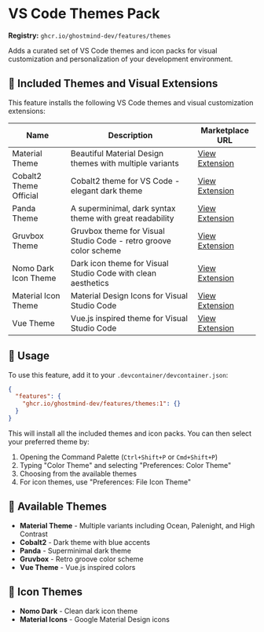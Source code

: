 # VS Code Themes Pack

**Registry:** `ghcr.io/ghostmind-dev/features/themes`

Adds a curated set of VS Code themes and icon packs for visual customization and personalization of your development environment.

## 🎨 Included Themes and Visual Extensions

This feature installs the following VS Code themes and visual customization extensions:

| Name                   | Description                                                      | Marketplace URL                                                                                           |
| ---------------------- | ---------------------------------------------------------------- | --------------------------------------------------------------------------------------------------------- |
| Material Theme         | Beautiful Material Design themes with multiple variants          | [View Extension](https://marketplace.visualstudio.com/items?itemName=equinusocio.vsc-material-theme)      |
| Cobalt2 Theme Official | Cobalt2 theme for VS Code - elegant dark theme                   | [View Extension](https://marketplace.visualstudio.com/items?itemName=wesbos.theme-cobalt2)                |
| Panda Theme            | A superminimal, dark syntax theme with great readability         | [View Extension](https://marketplace.visualstudio.com/items?itemName=tinkertrain.theme-panda)             |
| Gruvbox Theme          | Gruvbox theme for Visual Studio Code - retro groove color scheme | [View Extension](https://marketplace.visualstudio.com/items?itemName=jdinhlife.gruvbox)                   |
| Nomo Dark Icon Theme   | Dark icon theme for Visual Studio Code with clean aesthetics     | [View Extension](https://marketplace.visualstudio.com/items?itemName=be5invis.vscode-icontheme-nomo-dark) |
| Material Icon Theme    | Material Design Icons for Visual Studio Code                     | [View Extension](https://marketplace.visualstudio.com/items?itemName=pkief.material-icon-theme)           |
| Vue Theme              | Vue.js inspired theme for Visual Studio Code                     | [View Extension](https://marketplace.visualstudio.com/items?itemName=mariorodeghiero.vue-theme)           |

## 📖 Usage

To use this feature, add it to your `.devcontainer/devcontainer.json`:

```json
{
  "features": {
    "ghcr.io/ghostmind-dev/features/themes:1": {}
  }
}
```

This will install all the included themes and icon packs. You can then select your preferred theme by:

1. Opening the Command Palette (`Ctrl+Shift+P` or `Cmd+Shift+P`)
2. Typing "Color Theme" and selecting "Preferences: Color Theme"
3. Choosing from the available themes
4. For icon themes, use "Preferences: File Icon Theme"

## 🎨 Available Themes

- **Material Theme** - Multiple variants including Ocean, Palenight, and High Contrast
- **Cobalt2** - Dark theme with blue accents
- **Panda** - Superminimal dark theme
- **Gruvbox** - Retro groove color scheme
- **Vue Theme** - Vue.js inspired colors

## 📁 Icon Themes

- **Nomo Dark** - Clean dark icon theme
- **Material Icons** - Google Material Design icons
